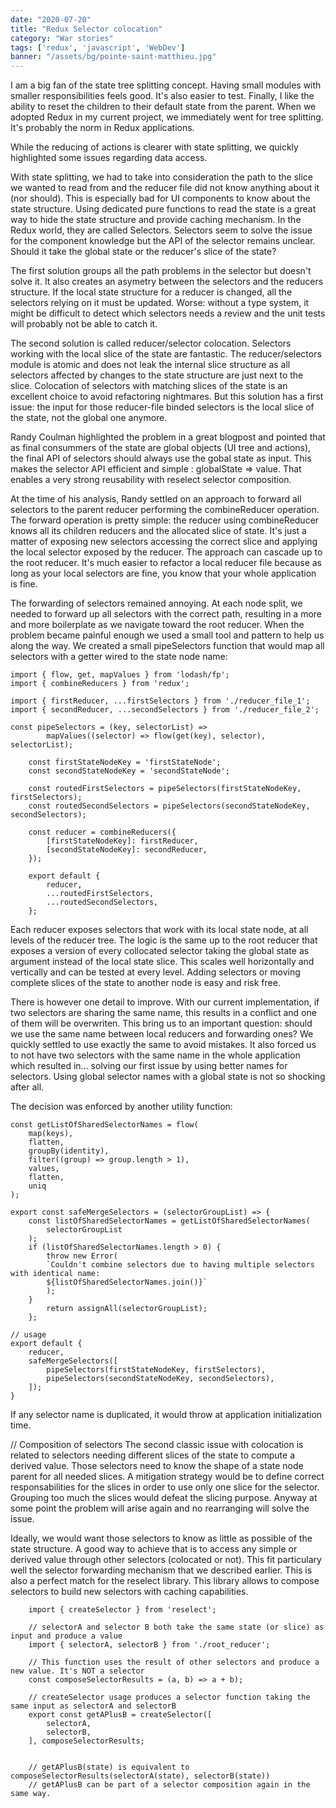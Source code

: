 ```yaml
---
date: "2020-07-20"
title: "Redux Selector colocation"
category: "War stories"
tags: ['redux', 'javascript', 'WebDev']
banner: "/assets/bg/pointe-saint-matthieu.jpg"
---
```


I am a big fan of the state tree splitting concept. Having small modules with smaller responsibilities feels good. It's also easier to test. Finally, I like the ability to reset the children to their default state from the parent. When we adopted Redux in my current project, we immediately went for tree splitting. It's probably the norm in Redux applications.

While the reducing of actions is clearer with state splitting, we quickly highlighted some issues regarding data access.

With state splitting, we had to take into consideration the path to the slice we wanted to read from and the reducer file did not know anything about it (nor should). This is especially bad for UI components to know about the state structure. Using dedicated pure functions to read the state is a great way to hide the state structure and provide caching mechanism. In the Redux world, they are called Selectors. Selectors seem to solve the issue for the component knowledge but the API of the selector remains unclear. Should it take the global state or the reducer's slice of the state?

The first solution groups all the path problems in the selector but doesn't solve it. It also creates an asymetry between the selectors and the reducers structure. If the local state structure for a reducer is changed, all the selectors relying on it must be updated. Worse: without a type system, it might be difficult to detect which selectors needs a review and the unit tests will probably not be able to catch it.

The second solution is called reducer/selector colocation. Selectors working with the local slice of the state are fantastic. The reducer/selectors module is atomic and does not leak the internal slice structure as all selectors affected by changes to the state structure are just next to the slice. Colocation of selectors with matching slices of the state is an excellent choice to avoid refactoring nightmares. But this solution has a first issue: the input for those reducer-file binded selectors is the local slice of the state, not the global one anymore. 

Randy Coulman highlighted the problem in a great blogpost and pointed that as final consummers of the state are global objects (UI tree and actions), the final API of selectors should always use the gobal state as input.
This makes the selector API efficient and simple : globalState => value. That enables a very strong reusability with reselect selector composition.

At the time of his analysis, Randy settled on an approach to forward all selectors to the parent reducer performing the combineReducer operation. The forward operation is pretty simple: the reducer using combineReducer knows all its children reducers and the allocated slice of state. It's just a matter of exposing new selectors accessing the correct slice and applying the local selector exposed by the reducer. The approach can cascade up to the root reducer. It's much easier to refactor a local reducer file because as long as your local selectors are fine, you know that your whole application is fine.

The forwarding of selectors remained annoying. At each node split, we needed to forward up all selectors with the correct path, resulting in a more and more boilerplate as we navigate toward the root reducer. When the problem became painful enough we used a small tool and pattern to help us along the way. We created a small pipeSelectors function that would map all selectors with a getter wired to the state node name:

```
import { flow, get, mapValues } from 'lodash/fp';
import { combineReducers } from 'redux';

import { firstReducer, ...firstSelectors } from './reducer_file_1';
import { secondReducer, ...secondSelectors } from './reducer_file_2';

const pipeSelectors = (key, selectorList) =>
		mapValues((selector) => flow(get(key), selector), selectorList);

	const firstStateNodeKey = 'firstStateNode';
	const secondStateNodeKey = 'secondStateNode';

	const routedFirstSelectors = pipeSelectors(firstStateNodeKey, firstSelectors);
	const routedSecondSelectors = pipeSelectors(secondStateNodeKey, secondSelectors);

	const reducer = combineReducers({
		[firstStateNodeKey]: firstReducer,
		[secondStateNodeKey]: secondReducer,
	});

	export default {
		reducer,
		...routedFirstSelectors,
		...routedSecondSelectors,
	};
```

Each reducer exposes selectors that work with its local state node, at all levels of the reducer tree. The logic is the same up to the root reducer that exposes a version of every collocated selector taking the global state as argument instead of the local state slice. This scales well horizontally and vertically and can be tested at every level. Adding selectors or moving complete slices of the state to another node is easy and risk free.

There is however one detail to improve. With our current implementation, if two selectors are sharing the same name, this results in a conflict and one of them will be overwriten. This bring us to an important question: should we use the same name between local reducers and forwarding ones? We quickly settled to use exactly the same to avoid mistakes. It also forced us to not have two selectors with the same name in the whole application which resulted in... solving our first issue by using better names for selectors. Using global selector names with a global state is not so shocking after all.

The decision was enforced by another utility function:

```
const getListOfSharedSelectorNames = flow(
	map(keys),
	flatten,
	groupBy(identity),
	filter((group) => group.length > 1),
	values,
	flatten,
	uniq
);

export const safeMergeSelectors = (selectorGroupList) => {
	const listOfSharedSelectorNames = getListOfSharedSelectorNames(
		selectorGroupList
	);
	if (listOfSharedSelectorNames.length > 0) {
		throw new Error(
		`Couldn't combine selectors due to having multiple selectors with identical name:
		${listOfSharedSelectorNames.join()}`
		);
	}
		return assignAll(selectorGroupList);
	};

// usage
export default {
	reducer,
	safeMergeSelectors([
		pipeSelectors(firstStateNodeKey, firstSelectors),
		pipeSelectors(secondStateNodeKey, secondSelectors),
	]);
}
```

If any selector name is duplicated, it would throw at application initialization time.

// Composition of selectors
The second classic issue with colocation is related to selectors needing different slices of the state to compute a derived value. Those selectors need to know the shape of a state node parent for all needed slices. A mitigation strategy would be to define correct responsabilities for the slices in order to use only one slice for the selector. Grouping too much the slices would defeat the slicing purpose. Anyway at some point the problem will arise again and no rearranging will solve the issue.

Ideally, we would want those selectors to know as little as possible of the state structure. A good way to achieve that is to access any simple or derived value through other selectors (colocated or not). This fit particulary well the selector forwarding mechanism that we described earlier. This is also a perfect match for the reselect library. This library allows to compose selectors to build new selectors with caching capabilities.

```
	import { createSelector } from 'reselect';

	// selectorA and selector B both take the same state (or slice) as input and produce a value
	import { selectorA, selectorB } from './root_reducer';

	// This function uses the result of other selectors and produce a new value. It's NOT a selector
	const composeSelectorResults = (a, b) => a + b);

	// createSelector usage produces a selector function taking the same input as selectorA and selectorB
	export const getAPlusB = createSelector([
		selectorA,
		selectorB,
	], composeSelectorResults;


	// getAPlusB(state) is equivalent to composeSelectorResults(selectorA(state), selectorB(state))
	// getAPlusB can be part of a selector composition again in the same way.
```

